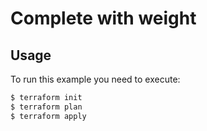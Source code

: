 # Complete with weight

## Usage

To run this example you need to execute:

```bash
$ terraform init
$ terraform plan
$ terraform apply
```
